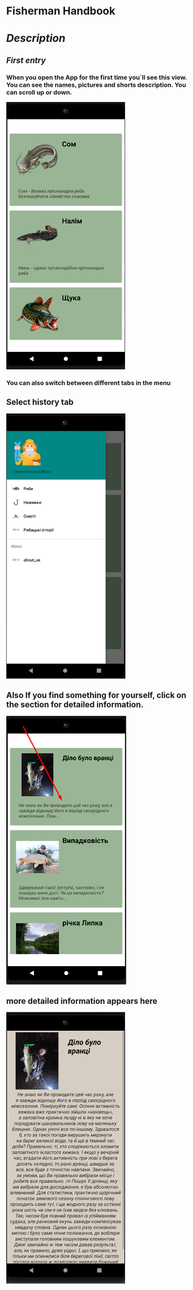 # Fisherman Handbook

# *Description*

## *First entry*

### When you open the App for the first time you`ll see this view. You can see the names, pictures and shorts description. You can scroll up or down.

![first_open](https://github.com/happyDevelp/olesmalysh/blob/main/FishermanHandBOOK%20(Android%20Studio)/pic/Screenshot_164.png?raw=true) 


### You can also switch between different tabs in the menu
## Select history tab

![image](https://github.com/happyDevelp/olesmalysh/blob/main/FishermanHandBOOK%20(Android%20Studio)/pic/Screenshot_60.png?raw=true)
 

## Also If you find something for yourself, click on the section for detailed information.




![image](https://github.com/happyDevelp/olesmalysh/blob/main/FishermanHandBOOK%20(Android%20Studio)/pic/Screenshot_63.png?raw=true)


## more detailed information appears here


![image](https://github.com/happyDevelp/olesmalysh/blob/main/FishermanHandBOOK%20(Android%20Studio)/pic/Screenshot_62.png?raw=true)



